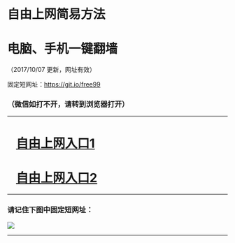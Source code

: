 ﻿# 自由上网简易方法

# 电脑、手机一键翻墙

（2017/10/07 更新，网址有效）

固定短网址：https://git.io/free99

### （微信如打不开，请转到浏览器打开）


***





# &nbsp;&nbsp; <a href="http://ft2028514949.fwq-tz-1001.info/fwqtz01.html?t=100700130190 " target="_blank">自由上网入口1</a>
# &nbsp;&nbsp; <a href="http://ft2609324205.fwq-tz-1002.info/fwqtz02.html?t=10070019650 " target="_blank">自由上网入口2</a>
***

### 请记住下图中固定短网址：

<img src="https://s3-us-west-2.amazonaws.com/fwq-1001/yjfq-20170905okok.png" /> 


***

